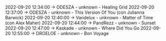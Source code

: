 2022-09-20 12:34:00 -> ODESZA - unknown - Healing Grid
2022-09-20 12:37:00 -> ODESZA - unknown - This Version Of You (con Julianna Barwick)
2022-09-20 12:40:00 -> Vandelux - unknown - Matter of Time (con Alex Maher)
2022-09-20 12:44:00 -> PandRezz - unknown - Sunset
2022-09-20 12:47:00 -> Kaskade - unknown - Where Did You Go
2022-09-20 12:55:00 -> DROELOE - unknown - Bon Voyage
